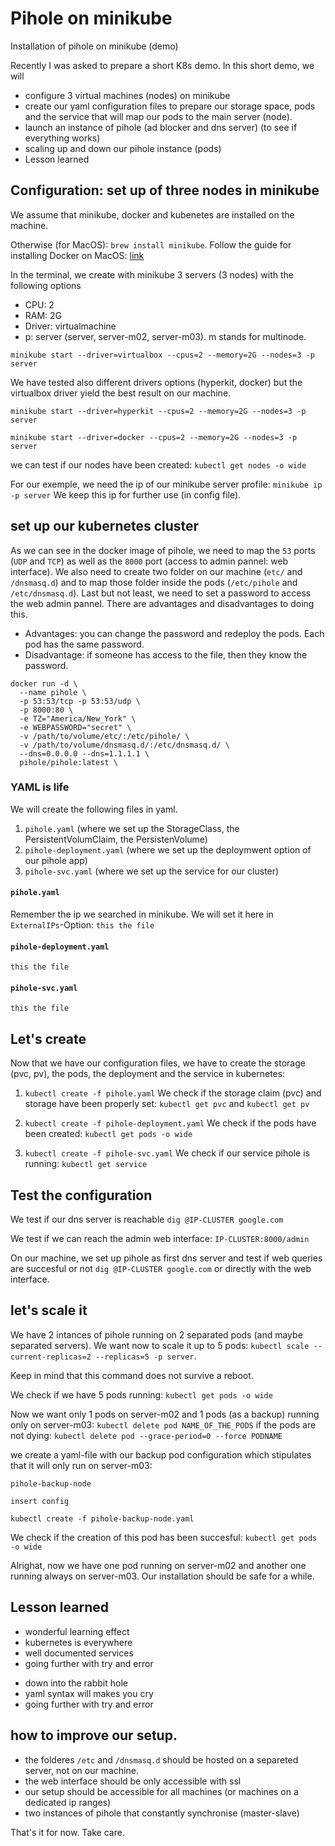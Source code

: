 # Pihole on minikube
Installation of pihole on minikube (demo)

Recently I was asked to prepare a short K8s demo. 
In this short demo, we will 
- configure 3 virtual machines (nodes) on minikube
- create our yaml configuration files to prepare our storage space, pods and the service that will map our pods to the main server (node). 
- launch an instance of pihole (ad blocker and dns server) (to see if everything works)
- scaling up and down our pihole instance (pods)
- Lesson learned

## Configuration: set up of three nodes in minikube
We assume that minikube, docker and kubenetes are installed on the machine. 

Otherwise (for MacOS): ``` brew install minikube ```. Follow the guide for installing Docker on MacOS: [link](https://docs.docker.com/desktop/mac/install/)

In the terminal, we create with minikube 3 servers (3 nodes) with the following options
- CPU: 2
- RAM: 2G
- Driver: virtualmachine
- p: server (server, server-m02, server-m03). m stands for multinode. 


 `minikube start --driver=virtualbox --cpus=2 --memory=2G --nodes=3 -p server`
 
 We have tested also different drivers options (hyperkit, docker) but the virtualbox driver yield the best result on our machine. 
 
 `minikube start --driver=hyperkit --cpus=2 --memory=2G --nodes=3 -p server`
 
  `minikube start --driver=docker --cpus=2 --memory=2G --nodes=3 -p server`
  
  
  we can test if our nodes have been created:
   `kubectl get nodes -o wide`
   
  For our exemple, we need the ip of our minikube server profile:
   `minikube ip -p server`
   We keep this ip for further use (in config file).

## set up our kubernetes cluster
As we can see in the docker image of pihole, we need to map the `53` ports (`UDP` and `TCP`) as well as the `8000` port (access to admin pannel: web interface). We also need to create two folder on our machine (`etc/` and `/dnsmasq.d`) and to map those folder inside the pods (`/etc/pihole` and `/etc/dnsmasq.d`). Last but not least, we need to set a password to access the web admin pannel. There are advantages and disadvantages to doing this. 
- Advantages: you can change the password and redeploy the pods. Each pod has the same password. 
- Disadvantage: if someone has access to the file, then they know the password. 

```
docker run -d \
  --name pihole \
  -p 53:53/tcp -p 53:53/udp \
  -p 8000:80 \
  -e TZ="America/New_York" \
  -e WEBPASSWORD="secret" \
  -v /path/to/volume/etc/:/etc/pihole/ \
  -v /path/to/volume/dnsmasq.d/:/etc/dnsmasq.d/ \
  --dns=0.0.0.0 --dns=1.1.1.1 \
  pihole/pihole:latest \
  ```
  ### YAML is life
  We will create the following files in yaml.
  1. `pihole.yaml` (where we set up the StorageClass, the PersistentVolumClaim, the PersistenVolume)
  2. `pihole-deployment.yaml` (where we set up the deploymwent option of our pihole app)
  3. `pihole-svc.yaml` (where we set up the service for our cluster)

#### `pihole.yaml`
Remember the ip we searched in minikube. We will set it here in `ExternalIPs`-Option:
```this the file ```

#### `pihole-deployment.yaml`
```this the file ```

#### `pihole-svc.yaml`
```this the file ```

## Let's create
Now that we have our configuration files, we have to create the storage (pvc, pv), the pods, the deployment and the service in kubernetes:

1. `kubectl create -f pihole.yaml`
We check if the storage claim (pvc) and storage have been properly set:
`kubectl get pvc` and
`kubectl get pv`

2. `kubectl create -f pihole-deployment.yaml`
We check if the pods have been created:
`kubectl get pods -o wide`


3. `kubectl create -f pihole-svc.yaml`
We check if our service pihole is running:
`kubectl get service`


## Test the configuration
We test if our dns server is reachable
`dig @IP-CLUSTER google.com`

We test if we can reach the admin web interface:
`IP-CLUSTER:8000/admin`

On our machine, we set up pihole as first dns server and test if web queries are succesful or not
`dig @IP-CLUSTER google.com` or directly with the web interface.

## let's scale it
We have 2 intances of pihole running on 2 separated pods (and maybe separated servers). We want now to scale it up to 5 pods:
`kubectl scale --current-replicas=2 --replicas=5 -p server`.

Keep in mind that this command does not survive a reboot. 

We check if we have 5 pods running:
`kubectl get pods -o wide`

Now we want only 1 pods on server-m02 and 1 pods (as a backup) running only on server-m03:
`kubectl delete pod NAME_OF_THE_PODS`
if the pods are not dying:
`kubectl delete pod --grace-period=0 --force PODNAME`

we create a yaml-file with our backup pod configuration which stipulates that it will only run on server-m03:

`pihole-backup-node`

`insert config`

`kubectl create -f pihole-backup-node.yaml`

We check if the creation of this pod has been succesful:
`kubectl get pods -o wide`

Alrighat, now we have one pod running on server-m02 and another one running always on server-m03. Our installation should be safe for a while. 

## Lesson learned

+ wonderful learning effect
+ kubernetes is everywhere
+ well documented services
+ going further with try and error
- down into the rabbit hole
- yaml syntax will makes you cry
- going further with try and error


## how to improve our setup.
- the folderes `/etc` and `/dnsmasq.d` should be hosted on a separeted server, not on our machine.
- the web interface should be only accessible with ssl
- our setup should be accessible for all machines (or machines on a dedicated ip ranges)
- two instances of pihole that constantly synchronise (master-slave)


That's it for now. Take care. 








  
  
